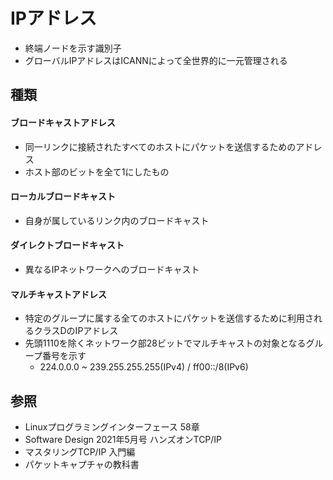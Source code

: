 # IPアドレス
- 終端ノードを示す識別子
- グローバルIPアドレスはICANNによって全世界的に一元管理される

## 種類
#### ブロードキャストアドレス
- 同一リンクに接続されたすべてのホストにパケットを送信するためのアドレス
- ホスト部のビットを全て1にしたもの

#### ローカルブロードキャスト
- 自身が属しているリンク内のブロードキャスト

#### ダイレクトブロードキャスト
- 異なるIPネットワークへのブロードキャスト

#### マルチキャストアドレス
- 特定のグループに属する全てのホストにパケットを送信するために利用されるクラスDのIPアドレス
- 先頭1110を除くネットワーク部28ビットでマルチキャストの対象となるグループ番号を示す
  - 224.0.0.0 ~ 239.255.255.255(IPv4) / ff00::/8(IPv6)

## 参照
- Linuxプログラミングインターフェース 58章
- Software Design 2021年5月号 ハンズオンTCP/IP
- マスタリングTCP/IP 入門編
- パケットキャプチャの教科書
